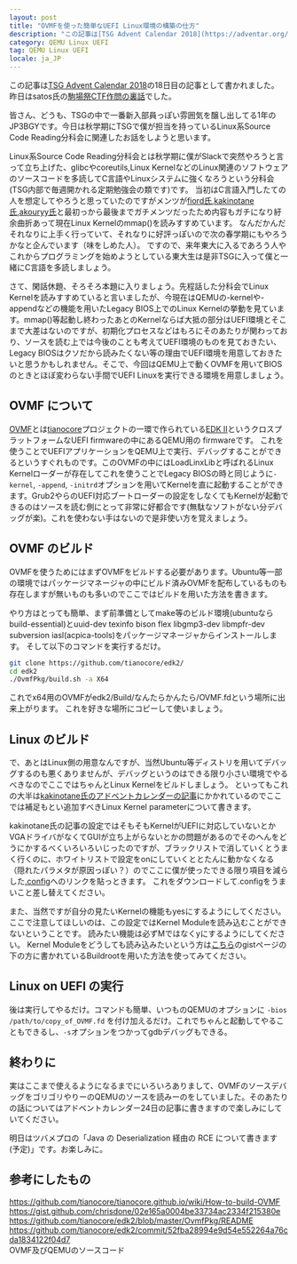 ```yaml
---
layout: post
title: "OVMFを使った簡単なUEFI Linux環境の構築の仕方"
description: "この記事は[TSG Advent Calendar 2018](https://adventar.org/calendars/3450)の18日目の記事として書かれました。昨日はsatos氏の[駒場祭CTF作問の裏話](http://satos.hatenablog.jp/entry/2018/12/17/235940)でした。皆さん、どうも、TSGの中で一番新入部員っぽい雰囲気を醸し出してる1年のJP3BGYです。今日は秋学期にTSGで僕が担当を持っているLinux系Source Code Reading分科会に関連したお話をしようと思います。"
category: QEMU Linux UEFI
tag: QEMU Linux UEFI
locale: ja_JP
---
```


この記事は[TSG Advent Calendar 2018](https://adventar.org/calendars/3450)の18日目の記事として書かれました。
昨日はsatos氏の[駒場祭CTF作問の裏話](http://satos.hatenablog.jp/entry/2018/12/17/235940)でした。

皆さん、どうも、TSGの中で一番新入部員っぽい雰囲気を醸し出してる1年のJP3BGYです。今日は秋学期にTSGで僕が担当を持っているLinux系Source Code Reading分科会に関連したお話をしようと思います。

Linux系Source Code Reading分科会とは秋学期に僕がSlackで突然やろうと言って立ち上げた、glibcやcoreutils,Linux KernelなどのLinux関連のソフトウェアのソースコードを多読してC言語やLinuxシステムに強くなろうという分科会(TSG内部で毎週開かれる定期勉強会の類です)です。
当初はC言語入門したての人を想定してやろうと思っていたのですがメンツが[fiord氏](http://hyoga.hatenablog.com/),[kakinotane氏](https://kaki-no-tane.hatenablog.com/),[akouryy氏](http://akouryy.hatenablog.jp/)と最初っから最後までガチメンツだったため内容もガチになり紆余曲折あって現在Linux Kernelのmmap()を読みすすめています。
なんだかんだそれなりに上手く行っていて、それなりに好評っぽいので次の春学期にもやろうかなと企んでいます（味をしめた人）。
ですので、来年東大に入るであろう人やこれからプログラミングを始めようとしている東大生は是非TSGに入って僕と一緒にC言語を多読しましょう。

さて、閑話休題、そろそろ本題に入りましょう。先程話した分科会でLinux Kernelを読みすすめていると言いましたが、今現在はQEMUの-kernelや-appendなどの機能を用いたLegacy BIOS上でのLinux Kernelの挙動を見ています。mmap()等起動し終わったあとのKernelならば大抵の部分はUEFI環境とそこまで大差はないのですが、初期化プロセスなどはもろにそのあたりが関わっており、ソースを読む上では今後のことも考えてUEFI環境のものを見ておきたい、Legacy BIOSはクソだから読みたくない等の理由でUEFI環境を用意しておきたいと思うかもしれません。そこで、今回はQEMU上で動くOVMFを用いてBIOSのときとほぼ変わらない手間でUEFI Linuxを実行できる環境を用意しましょう。

## OVMF について

[OVMF](https://github.com/tianocore/tianocore.github.io/wiki/OVMF)とは[tianocore]()プロジェクトの一環で作られている[EDK II](https://github.com/tianocore/tianocore.github.io/wiki/EDK-II)というクロスプラットフォームなUEFI firmwareの中にあるQEMU用の firmwareです。
これを使うことでUEFIアプリケーションをQEMU上で実行、デバッグすることができるというすぐれものです。このOVMFの中にはLoadLinxLibと呼ばれるLinux Kernelローダーが存在してこれを使うことでLegacy BIOSの時と同じように```-kernel```, ```-append```, ```-initrd```オプションを用いてKernelを直に起動することができます。Grub2やらのUEFI対応ブートローダーの設定をしなくてもKernelが起動できるのはソースを読む側にとって非常に好都合です(無駄なソフトがない分デバッグが楽)。これを使わない手はないので是非使い方を覚えましょう。

## OVMF のビルド

OVMFを使うためにはまずOVMFをビルドする必要があります。Ubuntu等一部の環境ではパッケージマネージャの中にビルド済みOVMFを配布しているものも存在しますが無いものも多いのでここではビルドを用いた方法を書きます。

やり方はとっても簡単、まず前準備としてmake等のビルド環境(ubuntuならbuild-essential)とuuid-dev texinfo bison flex libgmp3-dev libmpfr-dev subversion iasl(acpica-tools)をパッケージマネージャからインストールします。
そして以下のコマンドを実行するだけ。

```bash
git clone https://github.com/tianocore/edk2/
cd edk2
./OvmfPkg/build.sh -a X64
```

これでx64用のOVMFがedk2/Build/なんたらかんたら/OVMF.fdという場所に出来上がります。
これを好きな場所にコピーして使いましょう。

## Linux のビルド

で、あとはLinux側の用意なんですが、当然Ubuntu等ディストリを用いてデバッグするのも悪くありませんが、デバッグというのはできる限り小さい環境でやるべきなのでここではちゃんとLinux Kernelをビルドしましょう。
といってもこれの大半は[kakinotane氏のアドベントカレンダーの記事](https://kaki-no-tane.hatenablog.com/entry/2018/12/03/135302)にかかれているのでここでは補足もとい追加すべきLinux Kernel parameterについて書きます。

kakinotane氏の記事の設定ではそもそもKernelがUEFIに対応していないとかVGAドライバがなくてGUIが立ち上がらないとかの問題があるのでそのへんをどうにかするべくいろいろいじったのですが、ブラックリストで消していくとうまく行くのに、ホワイトリストで設定をonにしていくととたんに動かなくなる（隠れたパラメタが原因っぽい？）のでここに僕が使ったできる限り項目を減らした[.config](https://raw.githubusercontent.com/JP3BGY/blog/master/data/.config)へのリンクを貼っときます。
これをダウンロードして.configをうまいこと差し替えてください。

また、当然ですが自分の見たいKernelの機能もyesにするようにしてください。ここで注意してほしいのは、この設定ではKernel Moduleを読み込むことができないということです。
読みたい機能は必ずMではなくyにするようにしてください。
Kernel Moduleをどうしても読み込みたいという方は[こちら](https://gist.github.com/chrisdone/02e165a0004be33734ac2334f215380e)のgistページの下の方に書かれているBuildrootを用いた方法を使ってみてください。

## Linux on UEFI の実行

後は実行してやるだけ。コマンドも簡単、いつものQEMUのオプションに ```-bios /path/to/copy_of_OVMF.fd``` を付け加えるだけ。これでちゃんと起動してやることもできるし、```-s```オプションをつかってgdbデバッグもできる。

## 終わりに

実はここまで使えるようになるまでにいろいろありまして、OVMFのソースデバッグをゴリゴリやりーのQEMUのソースを読みーのをしていました。そのあたりの話についてはアドベントカレンダー24日の記事に書きますので楽しみにしていてください。

明日はツバメプロの「Java の Deserialization 経由の RCE について書きます (予定)」です。お楽しみに。

## 参考にしたもの

https://github.com/tianocore/tianocore.github.io/wiki/How-to-build-OVMF  
https://gist.github.com/chrisdone/02e165a0004be33734ac2334f215380e   
https://github.com/tianocore/edk2/blob/master/OvmfPkg/README  
https://github.com/tianocore/edk2/commit/52fba28994e9d54e552264a76cda1834122f04d7  
OVMF及びQEMUのソースコード
